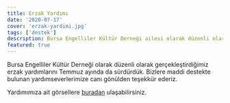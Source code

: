 ```yaml
---
title: Erzak Yardımı
date: '2020-07-17'
cover: 'erzak-yardimi.jpg'
tags: ['destek']
description: Bursa Engelliler Kültür Derneği ailesi olarak düzenli olarak gerçekleştirdiğimiz erzak yardımlarını Temmuz ayında da sürdürdük.
featured: true
---
```


Bursa Engelliler Kültür Derneği olarak düzenli olarak gerçekleştirdiğimiz erzak yardımlarını Temmuz ayında da sürdürdük. Bizlere maddi destekte bulunan yardımseverlerimize canı gönülden teşekkür ederiz.

Yardımımıza ait görsellere <a href="https://photos.app.goo.gl/5ibdzK6TPSo4En299" target="_blank" rel="noopener noreferrer">buradan</a> ulaşabilirsiniz.
